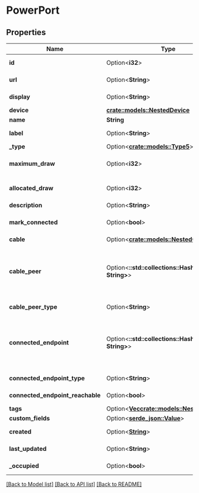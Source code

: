 # PowerPort

## Properties

Name | Type | Description | Notes
------------ | ------------- | ------------- | -------------
**id** | Option<**i32**> |  | [optional][readonly]
**url** | Option<**String**> |  | [optional][readonly]
**display** | Option<**String**> |  | [optional][readonly]
**device** | [**crate::models::NestedDevice**](NestedDevice.md) |  | 
**name** | **String** |  | 
**label** | Option<**String**> | Physical label | [optional]
**_type** | Option<[**crate::models::Type5**](Type_5.md)> |  | [optional]
**maximum_draw** | Option<**i32**> | Maximum power draw (watts) | [optional]
**allocated_draw** | Option<**i32**> | Allocated power draw (watts) | [optional]
**description** | Option<**String**> |  | [optional]
**mark_connected** | Option<**bool**> | Treat as if a cable is connected | [optional]
**cable** | Option<[**crate::models::NestedCable**](NestedCable.md)> |  | [optional]
**cable_peer** | Option<**::std::collections::HashMap<String, String>**> |  Return the appropriate serializer for the cable termination model.  | [optional][readonly]
**cable_peer_type** | Option<**String**> |  | [optional][readonly]
**connected_endpoint** | Option<**::std::collections::HashMap<String, String>**> |  Return the appropriate serializer for the type of connected object.  | [optional][readonly]
**connected_endpoint_type** | Option<**String**> |  | [optional][readonly]
**connected_endpoint_reachable** | Option<**bool**> |  | [optional][readonly]
**tags** | Option<[**Vec<crate::models::NestedTag>**](NestedTag.md)> |  | [optional]
**custom_fields** | Option<[**serde_json::Value**](.md)> |  | [optional]
**created** | Option<[**String**](string.md)> |  | [optional][readonly]
**last_updated** | Option<**String**> |  | [optional][readonly]
**_occupied** | Option<**bool**> |  | [optional][readonly]

[[Back to Model list]](../README.md#documentation-for-models) [[Back to API list]](../README.md#documentation-for-api-endpoints) [[Back to README]](../README.md)


